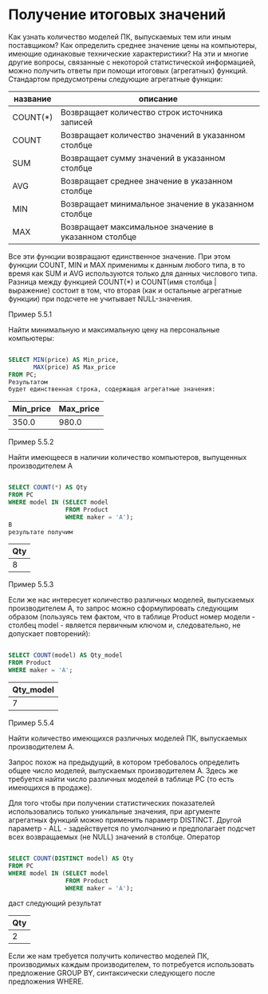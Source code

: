 # Получение итоговых значений

Как узнать количество моделей ПК, выпускаемых тем или иным поставщиком? Как определить среднее значение цены на
компьютеры, имеющие одинаковые технические характеристики? На эти и многие другие вопросы, связанные с некоторой
статистической информацией, можно получить ответы при помощи итоговых (агрегатных) функций. Стандартом предусмотрены
следующие агрегатные функции:

| название | 	описание                                            |
|----------|------------------------------------------------------|
| COUNT(*) | 	Возвращает количество строк источника записей       |
| COUNT	   | Возвращает количество значений в указанном столбце   |
| SUM      | 	Возвращает сумму значений в указанном столбце       |
| AVG	     | Возвращает среднее значение в указанном столбце      |
| MIN      | 	Возвращает минимальное значение в указанном столбце |
| MAX	     | Возвращает максимальное значение в указанном столбце |

Все эти функции возвращают единственное значение. При этом функции COUNT, MIN и MAX применимы к данным любого типа, в то
время как SUM и AVG используются только для данных числового типа. Разница между функцией COUNT(*) и COUNT(имя столбца |
выражение) состоит в том, что вторая (как и остальные агрегатные функции) при подсчете не учитывает NULL-значения.

Пример 5.5.1

Найти минимальную и максимальную цену на персональные компьютеры:

```sql

SELECT MIN(price) AS Min_price,
       MAX(price) AS Max_price
FROM PC;
Результатом
будет единственная строка, содержащая агрегатные значения:

```

| Min_price | 	Max_price |
|-----------|------------|
| 350.0	    | 980.0      |

Пример 5.5.2

Найти имеющееся в наличии количество компьютеров, выпущенных производителем А

```sql

SELECT COUNT(*) AS Qty
FROM PC
WHERE model IN (SELECT model
                FROM Product
                WHERE maker = 'A');
В
результате получим


```

| Qty |
|-----|
| 8   |

Пример 5.5.3

Если же нас интересует количество различных моделей, выпускаемых производителем А, то запрос можно сформулировать
следующим образом (пользуясь тем фактом, что в таблице Product номер модели - столбец model - является первичным ключом
и, следовательно, не допускает повторений):

```sql

SELECT COUNT(model) AS Qty_model
FROM Product
WHERE maker = 'A';

```

| Qty_model |
|-----------|
| 7         |

Пример 5.5.4

Найти количество имеющихся различных моделей ПК, выпускаемых производителем А.

Запрос похож на предыдущий, в котором требовалось определить общее число моделей, выпускаемых производителем А. Здесь же
требуется найти число различных моделей в таблице РС (то есть имеющихся в продаже).

Для того чтобы при получении статистических показателей использовались только уникальные значения, при аргументе
агрегатных функций можно применить параметр DISTINCT. Другой параметр - ALL - задействуется по умолчанию и предполагает
подсчет всех возвращаемых (не NULL) значений в столбце. Оператор

```sql

SELECT COUNT(DISTINCT model) AS Qty
FROM PC
WHERE model IN (SELECT model
                FROM Product
                WHERE maker = 'A');

```

даст следующий результат

| Qty |
|-----|
| 2   |

Если же нам требуется получить количество моделей ПК, производимых каждым производителем, то потребуется использовать
предложение GROUP BY, синтаксически следующего после предложения WHERE.